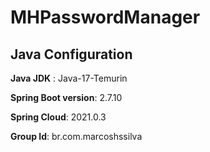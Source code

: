 # MHPasswordManager

## Java Configuration
**Java JDK** : Java-17-Temurin

**Spring Boot version**: 2.7.10

**Spring Cloud**: 2021.0.3

**Group Id**: br.com.marcoshssilva